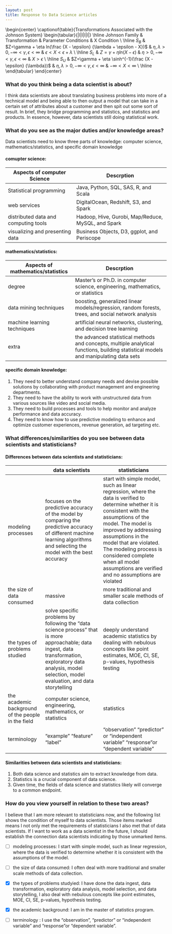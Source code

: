 ```yaml
---
layout: post
title: Response to Data Science articles 
---
```


\begin{center}
\captionof{table}{Transformations Associated with the Johnson System}
\begin{tabular}{|l|l|l|l|}
\hline
Johnson Family & Transformation & Parameter Conditions & X Condition \\ \hline
$S_B$ & $Z=\gamma + \eta ln(\frac {X - \epsilon} {\lambda + \epsilon - X})$ & $\eta, \lambda >0, -\infty < \gamma, \epsilon < \infty$ & $\epsilon < X < \epsilon + \lambda$ \\ \hline
$S_L$ & $Z=\gamma + \eta ln(X - \epsilon)$ & $\eta >0, -\infty < \gamma, \epsilon < \infty$ & $X > \epsilon$ \\ \hline
$S_U$ & $Z=\gamma + \eta \sinh^{-1}(\frac {X - \epsilon} {\lambda})$ & $\eta, \lambda >0, -\infty < \gamma, \epsilon < \infty$ & $-\infty < X < \infty$ \\ \hline
\end{tabular}
\end{center}

### What do you think being a data scientist is about?  
I think data scientists are about translating business problems into more of a technical model and being able to then output a model that can take in a certain set of attributes about a customer and then spit out some sort of result. 
In brief, they bridge programming and statistics, and statistics and products. 
In essence, however, data scientists still doing statistical work.

### What do you see as the major duties and/or knowledge areas?  
Data scientists need to know three parts of knowledge: computer science, mathematics/statistics, and specific domain knowledge
#### comupter science: 
| Aspects of computer Science  | Descrption |
| ------------- | ------------- |
| Statistical programming   |  Java, Python, SQL, SAS, R, and Scala |
| web services | DigitalOcean, Redshift, S3, and Spark  |
| distributed data and computing tools  | Hadoop, Hive, Gurobi, Map/Reduce, MySQL, and Spark |
| visualizing and presenting data | Business Objects, D3, ggplot, and Periscope |
#### mathematics/statistics: 
| Aspects of mathematics/statistics  | Descrption |
| ------------- | ------------- |
| degree   | Master’s or Ph.D. in computer science, engineering, mathematics, or statistics |
| data mining techniques | boosting, generalized linear models/regression, random forests, trees, and social network analysis |
| machine learning techniques |artificial neural networks, clustering, and decision tree learning |
| extra | the advanced statistical methods and concepts, multiple analytical functions, building statistical models and manipulating data sets|
#### specific domain knowledge: 
1. They need to better understand company needs and devise possible solutions by collaborating with product management and engineering departments.
2. They need to have the ability to work with unstructured data from various sources like video and social media.
3. They need to build processes and tools to help monitor and analyze performance and data accuracy.
4. They need to know how to use predictive modeling to enhance and optimize customer experiences, revenue generation, ad targeting etc.

### What differences/similarities do you see between data scientists and statisticians?  
#### Differences between data scientists and statisticians:
|   | data scientists  | statisticians |
| ------------- | ------------- | ------------- |
|modeling processes  |focuses on the predictive accuracy of the model by comparing the predictive accuracy of different machine learning algorithms and selecting the model with the best accuracy  | start with simple model, such as linear regression, where the data is verified to determine whether it is consistent with the assumptions of the model. The model is improved by addressing assumptions in the model that are violated. The modeling process is considered complete when all model assumptions are verified and no assumptions are violated|
| the size of data consumed  | massive  |more traditional and smaller scale methods of data collection |
| the types of problems studied  | solve specific problems by following the “data science process” that is more approachable; data ingest, data transformation, exploratory data analysis, model selection, model evaluation, and data storytelling  | deeply understand academic statistics by dealing with nebulous concepts like point estimates, MOE, CI, SE, p-values, hypothesis testing  |
| the academic background of the people in the field |computer science, engineering, mathematics, or statistics  |statistics |
| terminology   |“example” “feature”  “label”   | “observation” “predictor” or “independent variable” “response”or “dependent variable”|

#### Similarities between data scientists and statisticians:
1. Both data science and statistics aim to extract knowledge from data.
2. Statistics is a crucial component of data science. 
3. Given time, the fields of data science and statistics likely will converge to a common endpoint.

### How do you view yourself in relation to these two areas?
I believe that I am more relevant to statisticians now, and the following list shows the condition of myself to data scientists. Those items marked means I not only met the requirements of statisticians I also met that of data scientists. If I want to work as a data scientist in the future, I should establish the connection data scientists indicating by those unmarked items.

- [ ] modeling processes: I start with simple model, such as linear regression, where the data is verified to determine whether it is consistent with the assumptions of the model. 
- [ ] the size of data consumed: I often deal with more traditional and smaller scale methods of data collection.
- [x] the types of problems studyied: I have done the data ingest, data transformation, exploratory data analysis, model selection, and data storytelling, I also deal with nebulous concepts like point estimates, MOE, CI, SE, p-values, hypothesis testing.
- [x] the academic background: I am in the master of statistics program.
- [ ] terminology : I use the “observation”, “predictor” or “independent variable” and “response”or “dependent variable”.

